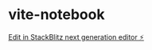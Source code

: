# vite-notebook

[Edit in StackBlitz next generation editor ⚡️](https://stackblitz.com/~/github.com/kakajun/vite-notebook)